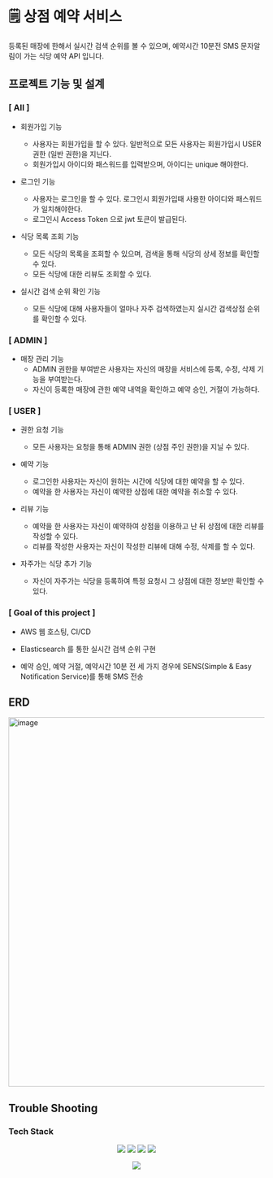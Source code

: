 # 🗒 상점 예약 서비스

등록된 매장에 한해서 실시간 검색 순위를 볼 수 있으며, 예약시간 10분전 SMS 문자알림이 가는 식당 예약 API 입니다.

## 프로젝트 기능 및 설계

### [ All ]

- 회원가입 기능
    - 사용자는 회원가입을 할 수 있다. 일반적으로 모든 사용자는 회원가입시 USER 권한 (일반 권한)을 지닌다.
    - 회원가입시 아이디와 패스워드를 입력받으며, 아이디는 unique 해야한다.

- 로그인 기능
    - 사용자는 로그인을 할 수 있다. 로그인시 회원가입때 사용한 아이디와 패스워드가 일치해야한다.
    - 로그인시 Access Token 으로 jwt 토큰이 발급된다.

- 식당 목록 조회 기능
    - 모든 식당의 목록을 조회할 수 있으며, 검색을 통해 식당의 상세 정보를 확인할 수 있다.
    - 모든 식당에 대한 리뷰도 조회할 수 있다.

- 실시간 검색 순위 확인 기능
    - 모든 식당에 대해 사용자들이 얼마나 자주 검색하였는지 실시간 검색상점 순위를 확인할 수 있다.

### [ ADMIN ]

- 매장 관리 기능
    - ADMIN 권한을 부여받은 사용자는 자신의 매장을 서비스에 등록, 수정, 삭제 기능을 부여받는다.
    - 자신이 등록한 매장에 관한 예약 내역을 확인하고 예약 승인, 거절이 가능하다.

### [ USER ]

- 권한 요청 기능
    - 모든 사용자는 요청을 통해 ADMIN 권한 (상점 주인 권한)을 지닐 수 있다.

- 예약 기능
    - 로그인한 사용자는 자신이 원하는 시간에 식당에 대한 예약을 할 수 있다.
    - 예약을 한 사용자는 자신이 예약한 상점에 대한 예약을 취소할 수 있다.

- 리뷰 기능
    - 예약을 한 사용자는 자신이 예약하여 상점을 이용하고 난 뒤 상점에 대한 리뷰를 작성할 수 있다.
    - 리뷰를 작성한 사용자는 자신이 작성한 리뷰에 대해 수정, 삭제를 할 수 있다.

- 자주가는 식당 추가 기능
    - 자신이 자주가는 식당을 등록하여 특정 요청시 그 상점에 대한 정보만 확인할 수 있다.

### [ Goal of this project ]

- AWS 웹 호스팅, CI/CD

- Elasticsearch 를 통한 실시간 검색 순위 구현

- 예약 승인, 예약 거절, 예약시간 10분 전 세 가지 경우에 SENS(Simple & Easy Notification Service)를 통해 SMS 전송

## ERD

[//]: # (&#40;![ERD]&#40;doc/img/erd.png&#41;&#41;)
<img width="727" alt="image" src="https://github.com/casealot/casealot-backend/assets/101981639/3a98da79-4d7b-4c7d-bc7e-bedabd4b271c">

## Trouble Shooting

[//]: # ([go to the trouble shooting section]&#40;doc/TROUBLE_SHOOTING.md&#41;)

### Tech Stack

<div align=center> 
  <img src="https://img.shields.io/badge/SpringBoot-6DB33F?style=for-the-square&logo=SpringBoot&logoColor=white"/>
  <img src="https://img.shields.io/badge/Java-007396?style=for-the-square&logo=java&logoColor=white">
  <img src="https://img.shields.io/badge/github-181717?style=for-the-square&logo=github&logoColor=white">
  <img src="https://img.shields.io/badge/Mysql-E6B91E?style=for-the-square&logo=MySql&logoColor=white"/> 

[//]: # (  <img src="https://img.shields.io/badge/Docker-2496ED?style=for-the-square&logo=Docker&logoColor=white"/> )
  <img src="https://img.shields.io/badge/gradle-02303A?style=for-the-square&logo=gradle&logoColor=white">

[//]: # (  <img src="https://img.shields.io/badge/AWS-232F3E?style=for-the-square&logo=amazonaws&logoColor=white">)
</div>
